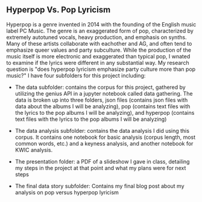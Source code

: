 ## Hyperpop Vs. Pop Lyricism


Hyperpop is a genre invented in 2014 with the founding of the English music label PC Music. The genre is an exaggerated form of pop, characterized by extremely autotuned vocals, heavy production, and emphasis on synths. Many of these artists collaborate with eachother and AG, and often tend to emphasize queer values and party subculture. While the production of the music itself is more electronic and exaggerated than typical pop, I wnated to examine if the lyrics were different in any substantial way. My research question is "does hyperpop lyricism emphasize party culture more than pop music?" I have four subfolders for this project including:

* The data subfolder: contains the corpus for this project, gathered by utilizing the genius API in a jupyter notebook called data gathering. The data is broken up into three folders, json files (contains json files with data about the albums I will be analyzing), pop (contains text files with the lyrics to the pop albums I will be analyzing), and hyperpop (contains text files with the lyrics to the pop albums I will be analyzing)

* The data analysis subfolder: contains the data analysis I did using this corpus. It contains one notebook for basic analysis (corpus length, most common words, etc.) and a keyness analysis, and another notebook for KWIC analysis.

* The presentation folder: a PDF of a slideshow I gave in class, detailing my steps in the project at that point and what my plans were for next steps

* The final data story subfolder: Contains my final blog post about my analysis on pop versus hyperpop lyricism
